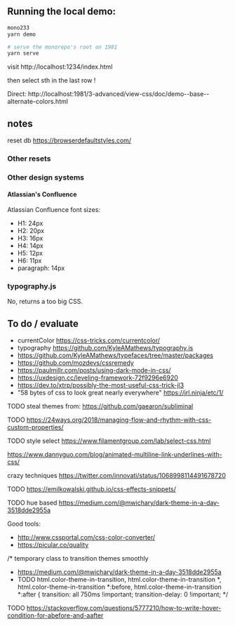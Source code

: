 
## Running the local demo:

```bash
mono233
yarn demo

# serve the monorepo's root on 1981
yarn serve
```
visit http://localhost:1234/index.html

then select sth in the last row !

Direct: http://localhost:1981/3-advanced/view-css/doc/demo--base--alternate-colors.html



## notes

reset db https://browserdefaultstyles.com/

### Other resets


### Other design systems

#### Atlassian's Confluence

Atlassian Confluence font sizes:
* H1: 24px
* H2: 20px
* H3: 16px
* H4: 14px
* H5: 12px
* H6: 11px
* paragraph: 14px

### typography.js
No, returns a too big CSS.


## To do / evaluate

* currentColor https://css-tricks.com/currentcolor/
* typography https://github.com/KyleAMathews/typography.js
* https://github.com/KyleAMathews/typefaces/tree/master/packages
* https://github.com/mozdevs/cssremedy
* https://paulmillr.com/posts/using-dark-mode-in-css/
* https://uxdesign.cc/leveling-framework-72f9296e6920
* https://dev.to/xtrp/possibly-the-most-useful-css-trick-jl3
* "58 bytes of css to look great nearly everywhere" https://jrl.ninja/etc/1/

TODO steal themes from: https://github.com/gaearon/subliminal

TODO https://24ways.org/2018/managing-flow-and-rhythm-with-css-custom-properties/

TODO style select https://www.filamentgroup.com/lab/select-css.html

https://www.dannyguo.com/blog/animated-multiline-link-underlines-with-css/

crazy techniques https://twitter.com/innovati/status/1068998114491678720

TODO https://emilkowalski.github.io/css-effects-snippets/

TODO hue based https://medium.com/@mwichary/dark-theme-in-a-day-3518dde2955a


Good tools:
* http://www.cssportal.com/css-color-converter/
* https://picular.co/quality


/* temporary class to transition themes smoothly
 * https://medium.com/@mwichary/dark-theme-in-a-day-3518dde2955a
 * TODO
html.color-theme-in-transition,
html.color-theme-in-transition *,
html.color-theme-in-transition *:before,
html.color-theme-in-transition *:after {
	transition: all 750ms !important;
	transition-delay: 0 !important;
*/


TODO https://stackoverflow.com/questions/5777210/how-to-write-hover-condition-for-abefore-and-aafter
